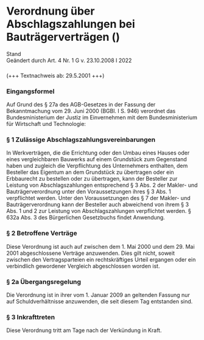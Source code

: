 Verordnung über Abschlagszahlungen bei Bauträgerverträgen ()
============================================================

Stand  
Geändert durch Art. 4 Nr. 1 G v. 23.10.2008 I 2022

### 

(+++ Textnachweis ab: 29.5.2001 +++)

### Eingangsformel

Auf Grund des § 27a des AGB-Gesetzes in der Fassung der Bekanntmachung vom 29. Juni 2000 (BGBl. I S. 946) verordnet das Bundesministerium der Justiz im Einvernehmen mit dem Bundesministerium für Wirtschaft und Technologie:

### § 1 Zulässige Abschlagszahlungsvereinbarungen

In Werkverträgen, die die Errichtung oder den Umbau eines Hauses oder eines vergleichbaren Bauwerks auf einem Grundstück zum Gegenstand haben und zugleich die Verpflichtung des Unternehmers enthalten, dem Besteller das Eigentum an dem Grundstück zu übertragen oder ein Erbbaurecht zu bestellen oder zu übertragen, kann der Besteller zur Leistung von Abschlagszahlungen entsprechend § 3 Abs. 2 der Makler- und Bauträgerverordnung unter den Voraussetzungen ihres § 3 Abs. 1 verpflichtet werden. Unter den Voraussetzungen des § 7 der Makler- und Bauträgerverordnung kann der Besteller auch abweichend von ihrem § 3 Abs. 1 und 2 zur Leistung von Abschlagszahlungen verpflichtet werden. § 632a Abs. 3 des Bürgerlichen Gesetzbuchs findet Anwendung.

### § 2 Betroffene Verträge

Diese Verordnung ist auch auf zwischen dem 1. Mai 2000 und dem 29. Mai 2001 abgeschlossene Verträge anzuwenden. Dies gilt nicht, soweit zwischen den Vertragsparteien ein rechtskräftiges Urteil ergangen oder ein verbindlich gewordener Vergleich abgeschlossen worden ist.

### § 2a Übergangsregelung

Die Verordnung ist in ihrer vom 1. Januar 2009 an geltenden Fassung nur auf Schuldverhältnisse anzuwenden, die seit diesem Tag entstanden sind.

### § 3 Inkrafttreten

Diese Verordnung tritt am Tage nach der Verkündung in Kraft.
